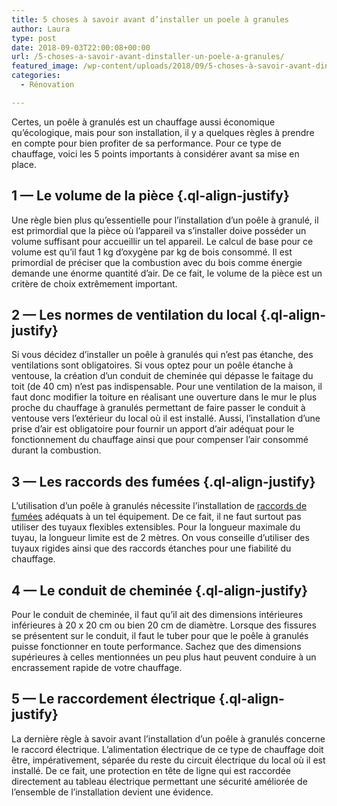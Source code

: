 ```yaml
---
title: 5 choses à savoir avant d’installer un poele à granules
author: Laura
type: post
date: 2018-09-03T22:00:08+00:00
url: /5-choses-a-savoir-avant-dinstaller-un-poele-a-granules/
featured_image: /wp-content/uploads/2018/09/5-choses-à-savoir-avant-dinstaller-un-poêle-à-granulés.jpg
categories:
  - Rénovation

---
```

<p class="ql-align-justify">
  Certes, un poêle à granulés est un chauffage aussi économique qu’écologique, mais pour son installation, il y a quelques règles à prendre en compte pour bien profiter de sa performance. Pour ce type de chauffage, voici les 5 points importants à considérer avant sa mise en place.
</p>

## 1 — Le volume de la pièce {.ql-align-justify}

<p class="ql-align-justify">
  Une règle bien plus qu’essentielle pour l’installation d’un poêle à granulé, il est primordial que la pièce où l’appareil va s’installer doive posséder un volume suffisant pour accueillir un tel appareil. Le calcul de base pour ce volume est qu’il faut 1 kg d’oxygène par kg de bois consommé. Il est primordial de préciser que la combustion avec du bois comme énergie demande une énorme quantité d’air. De ce fait, le volume de la pièce est un critère de choix extrêmement important.
</p>

## 2 — Les normes de ventilation du local {.ql-align-justify}

<p class="ql-align-justify">
  Si vous décidez d’installer un poêle à granulés qui n’est pas étanche, des ventilations sont obligatoires. Si vous optez pour un poêle étanche à ventouse, la création d’un conduit de cheminée qui dépasse le faitage du toit (de 40 cm) n’est pas indispensable. Pour une ventilation de la maison, il faut donc modifier la toiture en réalisant une ouverture dans le mur le plus proche du chauffage à granulés permettant de faire passer le conduit à ventouse vers l’extérieur du local où il est installé. Aussi, l’installation d’une prise d’air est obligatoire pour fournir un apport d’air adéquat pour le fonctionnement du chauffage ainsi que pour compenser l’air consommé durant la combustion.
</p>

## 3 — Les raccords des fumées {.ql-align-justify}

<p class="ql-align-justify">
  L’utilisation d’un poêle à granulés nécessite l’installation de <a href="http://www.yourfire.com/fr/conduits-des-fumees-bois-et-pellets" target="_blank" rel="noopener">raccords de fumées</a> adéquats à un tel équipement. De ce fait, il ne faut surtout pas utiliser des tuyaux flexibles extensibles. Pour la longueur maximale du tuyau, la longueur limite est de 2 mètres. On vous conseille d’utiliser des tuyaux rigides ainsi que des raccords étanches pour une fiabilité du chauffage.
</p>

## 4 — Le conduit de cheminée {.ql-align-justify}

<p class="ql-align-justify">
  Pour le conduit de cheminée, il faut qu’il ait des dimensions intérieures inférieures à 20 x 20 cm ou bien 20 cm de diamètre. Lorsque des fissures se présentent sur le conduit, il faut le tuber pour que le poêle à granulés puisse fonctionner en toute performance. Sachez que des dimensions supérieures à celles mentionnées un peu plus haut peuvent conduire à un encrassement rapide de votre chauffage.
</p>

## 5 — Le raccordement électrique {.ql-align-justify}

<p class="ql-align-justify">
  La dernière règle à savoir avant l’installation d’un poêle à granulés concerne le raccord électrique. L’alimentation électrique de ce type de chauffage doit être, impérativement, séparée du reste du circuit électrique du local où il est installé. De ce fait, une protection en tête de ligne qui est raccordée directement au tableau électrique permettant une sécurité améliorée de l’ensemble de l’installation devient une évidence.
</p>